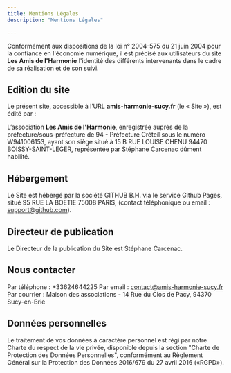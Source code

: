 ```yaml
---
title: Mentions Légales
description: "Mentions Légales"

---
```


Conformément aux dispositions de la loi n° 2004-575 du 21 juin 2004 pour la confiance en l'économie numérique, il est précisé aux utilisateurs du site **Les Amis de l'Harmonie** l'identité des différents intervenants dans le cadre de sa réalisation et de son suivi.

## Edition du site

Le présent site, accessible à l’URL **amis-harmonie-sucy.fr** (le « Site »), est édité par :

L’association **Les Amis de l'Harmonie**, enregistrée auprès de la préfecture/sous-préfecture de 94 - Préfecture Créteil sous le numéro W941006153, ayant son siège situé à 15 B RUE LOUISE CHENU 94470 BOISSY-SAINT-LEGER, représentée par Stéphane Carcenac dûment habilité.

## Hébergement

Le Site est hébergé par la société GITHUB B.H. via le service Github Pages, situé 95 RUE LA BOETIE 75008 PARIS, (contact téléphonique ou email : support@github.com).

## Directeur de publication

Le Directeur de la publication du Site est Stéphane Carcenac.

## Nous contacter

Par téléphone : +33624644225
Par email : contact@amis-harmonie-sucy.fr
Par courrier : Maison des associations - 14 Rue du Clos de Pacy, 94370 Sucy-en-Brie

## Données personnelles

Le traitement de vos données à caractère personnel est régi par notre Charte du respect de la vie privée, disponible depuis la section "Charte de Protection des Données Personnelles", conformément au Règlement Général sur la Protection des Données 2016/679 du 27 avril 2016 («RGPD»).
